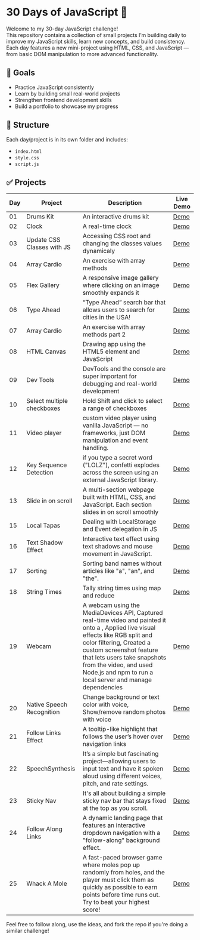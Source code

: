 # 30 Days of JavaScript 🚀

Welcome to my 30-day JavaScript challenge!  
This repository contains a collection of small projects I’m building daily to improve my JavaScript skills, learn new concepts, and build consistency. Each day features a new mini-project using HTML, CSS, and JavaScript — from basic DOM manipulation to more advanced functionality.

## 🎯 Goals
- Practice JavaScript consistently
- Learn by building small real-world projects
- Strengthen frontend development skills
- Build a portfolio to showcase my progress

## 📁 Structure
Each day/project is in its own folder and includes:
- `index.html`
- `style.css`
- `script.js`

## ✅ Projects
| Day | Project                | Description             | Live Demo  |
|-----|------------------------|-------------------------|------------|
| 01  | Drums Kit              | An interactive drums kit| [Demo](https://obada-barakat.github.io/30-days-of-javascript/day1-JavaScript%20Dum%20Kit/)  |
| 02  | Clock                  | A real-time clock       | [Demo](https://Obada-barakat.github.io/30-days-of-javascript/day2-JavaScript%20Clock/)          |
| 03  | Update CSS Classes with JS                    | Accessing CSS root and changing the classes values dynamicaly                     | [Demo](https://Obada-barakat.github.io/30-days-of-javascript/day3-JavaScript%20adjusting%20CSS%20Variables%20with%20JS/)        |
| 04 | Array Cardio             | An exercise with array methods | [Demo](https://Obada-barakat.github.io/30-days-of-javascript/day4-JavaScript%20Array%20Cardio/) |
| 05 | Flex Gallery             | A responsive image gallery where clicking on an image smoothly expands it | [Demo](https://obada-barakat.github.io/30-days-of-javascript/day5-JavaScript%20Flex%20Gallery/) |
| 06 | Type Ahead               | “Type Ahead” search bar that allows users to search for cities in the USA! | [Demo](https://obada-barakat.github.io/30-days-of-javascript/day6-JavaScript-ajax-type-ahead/) |
| 07 | Array Cardio             |  An exercise with array methods part 2 | [Demo](https://obada-barakat.github.io/30-days-of-javascript/day7-JavaScript-Array-Cardio-2) |
| 08 | HTML Canvas              | Drawing app using the HTML5 <canvas> element and JavaScript | [Demo](https://obada-barakat.github.io/30-days-of-javascript/day8-JavaScript-Canvas)|
| 09 | Dev Tools                |  DevTools and the console are super important for debugging and real-world development | [Demo](https://obada-barakat.github.io/30-days-of-javascript/day9-JavaScript-dev-tools)|
| 10 | Select multiple checkboxes| Hold Shift and click to select a range of checkboxes | [Demo](https://obada-barakat.github.io/30-days-of-javascript/day10-JavaScript-Hold-shift-and-select)|
| 11 | Video player             | custom video player using vanilla JavaScript — no frameworks, just DOM manipulation and event handling. | [Demo](https://obada-barakat.github.io/30-days-of-javascript/day11-JavaScript-custom-video-player/) |
| 12 | Key Sequence Detection   | if you type a secret word ("LOLZ"), confetti explodes across the screen using an external JavaScript library. | [Demo](https://obada-barakat.github.io/30-days-of-javascript/day12-JavaScript-key-sequence-detection)|
| 13 | Slide in on scroll |A multi-section webpage built with HTML, CSS, and JavaScript. Each section slides in on scroll smoothly | [Demo](https://obada-barakat.github.io/30-days-of-javascript/day-13-JavaScript-slide-in-on-scroll) |
| 15 | Local Tapas | Dealing with LocalStorage and Event delegation in JS | [Demo](https://obada-barakat.github.io/30-days-of-javascript/day-15-JavaScript-LocalStorage-Event-Delegation) |
| 16 | Text Shadow Effect | Interactive text effect using text shadows and mouse movement in JavaScript. | [Demo](https://obada-barakat.github.io/30-days-of-javascript/day-16-JavaScript-Text-shadow-Effect-Mouse-Move) | 
| 17 | Sorting | Sorting band names without articles like "a", "an", and "the". | [Demo](https://obada-barakat.github.io/30-days-of-javascript/day-17-JavaScript-sorting-band-without-articles)| 
| 18 | String Times | Tally string times using map and reduce | [Demo](https://obada-barakat.github.io/30-days-of-javascript/day-18-JavaScript-tally-string-times) |
| 19 | Webcam | A webcam using the MediaDevices API, Captured real-time video and painted it onto a <canvas>, Applied live visual effects like RGB split and color filtering, Created a custom screenshot feature that lets users take snapshots from the video, and used Node.js and npm to run a local server and manage dependencies | [Demo](https://30-days-of-javascript-2xdhroo55-ubbas-projects-e7813969.vercel.app/) |
| 20 | Native Speech Recognition | Change background or text color with voice, Show/remove random photos with voice | [Demo](https://30-days-of-javascript-tknl.vercel.app/) |
| 21 | Follow Links Effect |  A tooltip-like highlight that follows the user’s hover over navigation links | [Demo](https://obada-barakat.github.io/30-days-of-javascript/day-21-Follow-links) |
| 22 | SpeechSynthesis     | It’s a simple but fascinating project—allowing users to input text and have it spoken aloud using different voices, pitch, and rate settings. | [Demo](https://obada-barakat.github.io/30-days-of-javascript/day-22-speech-synthesis) |
| 23 | Sticky Nav         |  It's all about building a simple sticky nav bar that stays fixed at the top as you scroll. | [Demo](https://obada-barakat.github.io/30-days-of-javascript/day-23-Sticky-Nav)|
| 24 | Follow Along Links | A dynamic landing page that features an interactive dropdown navigation with a "follow-along" background effect. | [Demo](https://obada-barakat.github.io/30-days-of-javascript/day-24-follow-links-advanced) |
| 25 | Whack A Mole | A fast-paced browser game where moles pop up randomly from holes, and the player must click them as quickly as possible to earn points before time runs out. Try to beat your highest score! | [Demo](https://obada-barakat.github.io/30-days-of-javascript/day-26-whack-a-mole-game)

Feel free to follow along, use the ideas, and fork the repo if you're doing a similar challenge!
